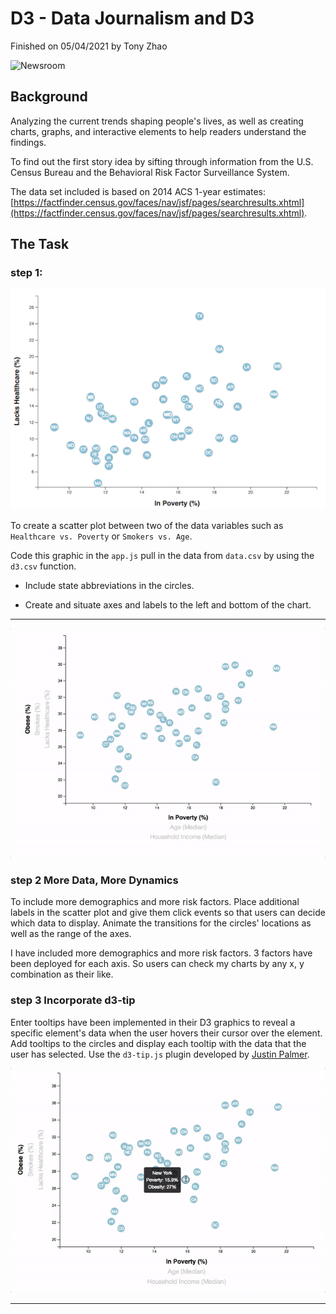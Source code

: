 # D3 - Data Journalism and D3

Finished on 05/04/2021 by Tony Zhao

![Newsroom](https://media.giphy.com/media/v2xIous7mnEYg/giphy.gif)

## Background

Analyzing the current trends shaping people's lives, as well as creating charts, graphs, and interactive elements to help readers understand the findings.

To find out the first story idea by sifting through information from the U.S. Census Bureau and the Behavioral Risk Factor Surveillance System.

The data set included is based on 2014 ACS 1-year estimates: [https://factfinder.census.gov/faces/nav/jsf/pages/searchresults.xhtml](https://factfinder.census.gov/faces/nav/jsf/pages/searchresults.xhtml).

## The Task

### step 1:

![4-scatter](Images/4-scatter.jpg)

To create a scatter plot between two of the data variables such as `Healthcare vs. Poverty` or `Smokers vs. Age`.

Code this graphic in the `app.js` pull in the data from `data.csv` by using the `d3.csv` function. 

* Include state abbreviations in the circles.

* Create and situate axes and labels to the left and bottom of the chart.

- - -

![7-animated-scatter](Images/7-animated-scatter.gif)

### step 2 More Data, More Dynamics

To include more demographics and more risk factors. Place additional labels in the scatter plot and give them click events so that users can decide which data to display. Animate the transitions for the circles' locations as well as the range of the axes. 

I have included more demographics and more risk factors. 3 factors have been deployed for each axis.
So users can check my charts by any x, y combination as their like.


### step 3 Incorporate d3-tip

 Enter tooltips have been implemented in their D3 graphics to reveal a specific element's data when the user hovers their cursor over the element. Add tooltips to the circles and display each tooltip with the data that the user has selected. Use the `d3-tip.js` plugin developed by [Justin Palmer](https://github.com/Caged).

![8-tooltip](Images/8-tooltip.gif)

- - -




